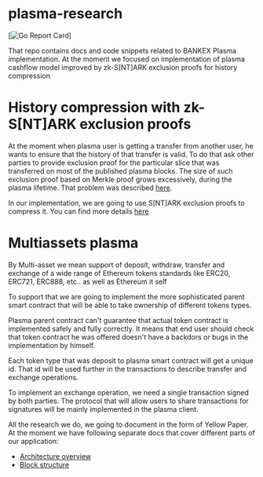 # plasma-research

[![Go Report Card](https://goreportcard.com/badge/github.com/BANKEX/plasma-research)]

That repo contains docs and code snippets related to BANKEX Plasma implementation.
At the moment we focused on implementation of plasma cashflow model improved by zk-S[NT]ARK exclusion proofs for history compression

# History compression with zk-S[NT]ARK exclusion proofs
At the moment when plasma user is getting a transfer from another user, he wants to ensure that the history of that transfer is valid. To do that ask other parties to provide exclusion proof for the particular slice that was transferred on most of the published plasma blocks.
The size of such exclusion proof based on Merkle proof grows excessively, during the plasma lifetime. That problem was described [here](https://ethresear.ch/t/rsa-accumulators-for-plasma-cash-history-reduction/3739).

In our implementation, we are going to use S[NT]ARK exclusion proofs to compress it. You can find more details [here](https://ethresear.ch/t/short-s-nt-ark-exclusion-proofs-for-plasma/4438)

# Multiassets plasma
By Multi-asset we mean support of deposit, withdraw, transfer and exchange of a wide range of Ethereum tokens standards like ERC20, ERC721, ERC888, etc.. as well as Ethereum it self

To support that we are going to implement the more sophisticated parent smart contract that will be able to take ownership of different tokens types.

Plasma parent contract can't guarantee that actual token contract is implemented safely and fully correctly.
It means that end user should check that token contract he was offered doesn't have a backdors or bugs in the implementation by himself.

Each token type that was deposit to plasma smart contract will get a unique id. That id will be used further in the transactions to describe transfer and exchange operations.

To implement an exchange operation, we need a single transaction signed by both parties. The protocol that will allow users to share transactions for signatures will be mainly implemented in the plasma client.

All the research we do, we going to document in the form of Yellow Paper.
At the moment we have following separate docs that cover different parts of our application:
- [Architecture overview](https://github.com/BANKEX/plasma-research/blob/master/docs/architecture.md)
- [Block structure](https://github.com/BANKEX/plasma-research/blob/master/docs/block-structure.md)
